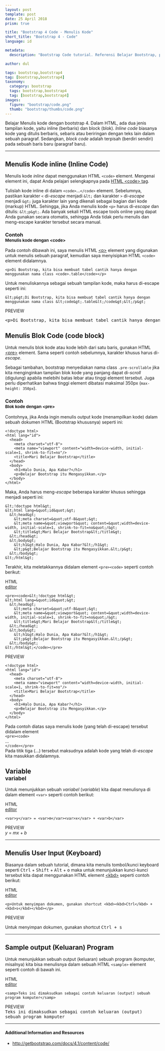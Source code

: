 ```yaml
---
layout: post
template: post
date: 25 April 2018
prism: true

title: "Bootstrap 4 Code - Menulis Kode"
short_title: "Bootstrap 4 - Code"
language: id

metadata:
  description: "Bootstrap Code tutorial. Referensi Belajar Bootstrap, pembahasan secara detail mengenai fitur dan komponen yang ada pada  framework twitter bootstrap. Mengenai Belajar menulis dan menampilkan keluaran kode"

author: dul

tags: bootstrap,bootstrap4
tag: [bootstrap,bootstrap4]
taxonomy:
  category: bootstrap
  tags: bootstrap,bootstrap4
  tag: [bootstrap,bootstrap4]
images:
  figure: "bootstrap/code.png"
  thumb: "bootstrap/thumbs/code.png"
---
```

<p class="lead demo">Belajar Menulis kode dengan bootstrap 4. Dalam HTML, ada dua jenis tampilan kode, yaitu inline (berbaris) dan block (blok). <em>Inline code</em> biasanya kode yang ditulis berbaris, sebaris atau beriringan dengan teks lain dalam sebuah paragraf. Sedangkan, <em>block code</em> adalah terpisah (berdiri sendiri) pada sebuah baris baru (paragraf baru).</p>
<hr/>

<h2 class="title-sub bd-danger bd-left bd-left-only">Menulis Kode inline (Inline Code)
</h2>

<p>Menulis kode <em>inline</em> dapat menggunakan HTML <code>&lt;code&gt;</code> element. Mengenai element ini, dapat Anda pelajari selengkapnya pada <a href="/tutorial/html/html-code-tag.html">HTML &lt;code&gt; tag</a>.</p>

<p>Tulislah kode inline di dalam <code>&lt;code&gt;</code>...<code>&lt;/code&gt;</code> element. Sebelumnya, pastikan karakter <code>&lt;</code> di-<em>escape</em> menjadi <code>&amp;lt;</code> dan karakter <code>&gt;</code> di-<em>escape</em> menjadi <code>&amp;gt;</code> juga karakter lain yang dikenali sebagai bagian dari kode (markup) HTML. Sehingga, jika Anda menulis kode <code>&lt;p&gt;</code> harus di-<em>escape</em> dan ditulis: <code>&amp;lt;p&amp;gt;</code>. Ada banyak sekali HTML escape tools online yang dapat Anda gunakan secara otomatis, sehingga Anda tidak perlu menulis dan meng-escape karakter tersebut secara manual.</p>

<h3 class="title-sub bd-primary bd-left bd-left-only">Contoh
<br /><small>Menulis kode dengan &lt;code&gt;</small>
</h3>

<p>Pada contoh dibawah ini, saya menulis HTML <a href="/tutorial/html/html-p-tag.html">&lt;p&gt;</a> element yang digunakan untuk menulis sebuah paragraf, kemudian saya menyisipkan HTML <code>&lt;code&gt;</code> element didalamnya.</p>

<div class="icode itheme">
<pre class="prettyprint highlight max-height">
<code data-language="html" class="html language-markup">&lt;p&gt;Di Bootstrap, kita bisa membuat tabel cantik hanya dengan menggunakan nama class &lt;code&gt;.table&lt;/code&gt;&lt;/p&gt;</code>
</pre>
</div>

<p>Untuk menuliskannya sebagai sebuah tampilan kode, maka harus di-escape seperti ini:</p>

<div class="icode itheme">
<pre class="prettyprint highlight max-height">
<code data-language="html" class="html language-markup">&amp;lt;p&amp;gt;Di Bootstrap, kita bisa membuat tabel cantik hanya dengan menggunakan nama class &amp;lt;code&amp;gt;.table&amp;lt;/code&amp;gt;&amp;lt;/p&amp;gt;</code>
</pre>
</div>
<div class="icard">
  <div class="icard-heading clearfix bg-gr">
    <div class="icard-bar">
      <div class="icard-bar-left pull-left">
        <i class="fa fa-html co-danger" aria-hidden="true"></i>
        <span>PREVIEW</span>
      </div>
      <div class="icard-bar-right pull-right condensed">
        <span class="fa fa-circle co-success"></span>
        <span class="fa fa-circle co-warning"></span>
        <span class="fa fa-circle co-danger"></span>
      </div>
    </div>
  </div>
  <div class="icard-body icode itheme bg-gr3">
<pre><code></code>&lt;p&gt;Di Bootstrap, kita bisa membuat tabel cantik hanya dengan menggunakan nama class &lt;code&gt;.table&lt;/code&gt;&lt;/p&gt;</pre>
  </div>
</div>

<h2 class="title-sub bd-danger bd-left bd-left-only">Menulis Blok Code (code block)
</h2>

<p>Untuk menulis blok kode atau kode lebih dari satu baris, gunakan HTML <a href="/tutorial/html/html-pre-tag.html">&lt;pre&gt;</a> element. Sama seperti contoh sebelumnya, karakter khusus harus di-<em>escape</em>.</p>

<p>Sebagai tambahan, bootstrap menyediakan nama class <code>.pre-scrollable</code> jika kita menginginkan tampilan blok kode yang panjang dapat di-<em>scroll</em> (digulung) apabila melebihi batas lebar atau tinggi element tersebut. Juga perlu diperhatikan bahwa tinggi element dibatasi maksimal 350px (<code>max-height: 350px</code>).</p>

<h3 class="title-sub bd-primary bd-left bd-left-only">Contoh
<br /><small>Blok kode dengan &lt;pre&gt;</small>
</h3>

<p>Contohnya, jika Anda ingin menulis output kode (menampilkan kode) dalam sebuah dokumen HTML (Bootstrap khususnya) seperti ini:</p>

<div class="source-preview">
<div class="icard">
  <div class="icard-body icode itheme bg-gr3">
<pre class="prettyprint highlight max-height">
<code data-language="html" class="html language-markup">&lt;!doctype html&gt;
&lt;html lang=&quot;id&quot;&gt;
  &lt;head&gt;
    &lt;meta charset=&quot;utf-8&quot;&gt;
    &lt;meta name=&quot;viewport&quot; content=&quot;width=device-width, initial-scale=1, shrink-to-fit=no&quot;/&gt;
    &lt;title&gt;Mari Belajar Bootstrap&lt;/title&gt;
  &lt;/head&gt;
  &lt;body&gt;
    &lt;h1&gt;Halo Dunia, Apa Kabar?&lt;/h1&gt;
    &lt;p&gt;Belajar Bootstrap itu Mengasyikkan.&lt;/p&gt;
  &lt;/body&gt;
&lt;/html&gt;</code>
</pre>
</div>
</div>
</div>

<p>Maka, Anda harus meng-<em>escape</em> beberapa karakter khusus sehingga menjadi seperti ini:</p>

<div class="icode itheme">
<pre class="prettyprint highlight max-height">
<code data-language="html" class="html language-markup">&amp;lt;!doctype html&amp;gt;
&amp;lt;html lang=&amp;quot;id&amp;quot;&amp;gt;
  &amp;lt;head&amp;gt;
    &amp;lt;meta charset=&amp;quot;utf-8&amp;quot;&amp;gt;
    &amp;lt;meta name=&amp;quot;viewport&amp;quot; content=&amp;quot;width=device-width, initial-scale=1, shrink-to-fit=no&amp;quot;/&amp;gt;
    &amp;lt;title&amp;gt;Mari Belajar Bootstrap&amp;lt;/title&amp;gt;
  &amp;lt;/head&amp;gt;
  &amp;lt;body&amp;gt;
    &amp;lt;h1&amp;gt;Halo Dunia, Apa Kabar?&amp;lt;/h1&amp;gt;
    &amp;lt;p&amp;gt;Belajar Bootstrap itu Mengasyikkan.&amp;lt;/p&amp;gt;
  &amp;lt;/body&amp;gt;
&amp;lt;/html&amp;gt;</code>
</pre>
</div>

<p>Terakhir, kita meletakkannya didalam element <code>&lt;pre&gt;&lt;code&gt;</code> seperti contoh berikut:</p>

<div class="source-preview">
<div class="icard">
  <div class="icard-heading clearfix co-wh bg-pi2">
    <div class="icard-bar">
      <div class="icard-bar-left float-left">
        <i class="fa fa-html" aria-hidden="true"></i>
        <span>HTML</span>
      </div>
      <div class="icard-bar-right float-right">
        <a href="/example/bootstrap/ref/bootstrap-code.html" target="_blank"><span>editor</span><i class="fa fa-external-link"></i></a>
      </div>
    </div>
  </div>
  <div class="icard-body icode itheme bg-gr3">
<pre class="prettyprint highlight max-height">
<code data-language="html" class="html language-markup">&lt;pre&gt;&lt;code&gt;&amp;lt;!doctype html&amp;gt;
&amp;lt;html lang=&amp;quot;id&amp;quot;&amp;gt;
  &amp;lt;head&amp;gt;
    &amp;lt;meta charset=&amp;quot;utf-8&amp;quot;&amp;gt;
    &amp;lt;meta name=&amp;quot;viewport&amp;quot; content=&amp;quot;width=device-width, initial-scale=1, shrink-to-fit=no&amp;quot;/&amp;gt;
    &amp;lt;title&amp;gt;Mari Belajar Bootstrap&amp;lt;/title&amp;gt;
  &amp;lt;/head&amp;gt;
  &amp;lt;body&amp;gt;
    &amp;lt;h1&amp;gt;Halo Dunia, Apa Kabar?&amp;lt;/h1&amp;gt;
    &amp;lt;p&amp;gt;Belajar Bootstrap itu Mengasyikkan.&amp;lt;/p&amp;gt;
  &amp;lt;/body&amp;gt;
&amp;lt;/html&amp;gt;&lt;/code&gt;&lt;/pre&gt;</code>
</pre>
  </div>
</div>
<div class="icard">
  <div class="icard-heading clearfix bg-gr">
    <div class="icard-bar">
      <div class="icard-bar-left pull-left">
        <i class="fa fa-html co-danger" aria-hidden="true"></i>
        <span>PREVIEW</span>
      </div>
      <div class="icard-bar-right pull-right condensed">
        <span class="fa fa-circle co-success"></span>
        <span class="fa fa-circle co-warning"></span>
        <span class="fa fa-circle co-danger"></span>
      </div>
    </div>
  </div>
  <div class="icard-body icode itheme bg-gr3">
<pre><code>&lt;!doctype html&gt;
&lt;html lang=&quot;id&quot;&gt;
  &lt;head&gt;
    &lt;meta charset=&quot;utf-8&quot;&gt;
    &lt;meta name=&quot;viewport&quot; content=&quot;width=device-width, initial-scale=1, shrink-to-fit=no&quot;/&gt;
    &lt;title&gt;Mari Belajar Bootstrap&lt;/title&gt;
  &lt;/head&gt;
  &lt;body&gt;
    &lt;h1&gt;Halo Dunia, Apa Kabar?&lt;/h1&gt;
    &lt;p&gt;Belajar Bootstrap itu Mengasyikkan.&lt;/p&gt;
  &lt;/body&gt;
&lt;/html&gt;</code></pre>
  </div>
</div>
</div>

<p>Pada contoh diatas saya menulis kode (yang telah di-escape) tersebut didalam element <br><code>&lt;pre&gt;&lt;code&gt;</code><br> ... <br><code>&lt;/code&gt;&lt;/pre&gt;</code><br> Pada titik tiga (...) tersebut maksudnya adalah kode yang telah di-<em>escape</em> kita masukkan didalamnya.</p>

<h2 class="title-sub bd-danger bd-left bd-left-only">Variable
<br><small>variabel</small>
</h2>

<p>Untuk menunjukkan sebuah <dfn title="dapat berubah-ubah, berbeda-beda, bermacam-macam (tt mutu, harga, dsb); sesuatu yg dapat berubah; faktor atau unsur yg ikut menentukan perubahan">variabel</dfn> (<em>variable</em>) kita dapat menulisnya di dalam element <code>&lt;var&gt;</code> seperti contoh berikut:</p>

<div class="source-preview">
<div class="icard">
  <div class="icard-heading clearfix co-wh bg-pi2">
    <div class="icard-bar">
      <div class="icard-bar-left float-left">
        <i class="fa fa-html" aria-hidden="true"></i>
        <span>HTML</span>
      </div>
      <div class="icard-bar-right float-right">
        <a href="/example/bootstrap/ref/bootstrap-code-variable.html" target="_blank"><span>editor</span><i class="fa fa-external-link"></i></a>
      </div>
    </div>
  </div>
  <div class="icard-body icode itheme bg-gr3">
<pre class="prettyprint highlight max-height">
<code data-language="html" class="html language-markup">&lt;var&gt;y&lt;/var&gt; = &lt;var&gt;m&lt;/var&gt;&lt;var&gt;x&lt;/var&gt; + &lt;var&gt;b&lt;/var&gt;</code>
</pre>
  </div>
</div>
<div class="icard">
  <div class="icard-heading clearfix bg-gr">
    <div class="icard-bar">
      <div class="icard-bar-left float-left">
        <i class="fa fa-hand-o-down co-danger" aria-hidden="true"></i>
        <span>PREVIEW</span>
      </div>
      <div class="icard-bar-right float-right condensed">
        <span class="fa fa-circle co-success"></span>
        <span class="fa fa-circle co-warning"></span>
        <span class="fa fa-circle co-danger"></span>
      </div>
    </div>
  </div>
  <div class="icard-body my-3 demo">
<var>y</var> = <var>m</var><var>x</var> + <var>b</var>
  </div>
</div>
</div>
<hr/>

<h2 class="title-sub bd-danger bd-left bd-left-only">Menulis User Input (Keyboard)
</h2>

<p>Biasanya dalam sebuah tutorial, dimana kita menulis tombol/kunci keyboard seperti <kbd>Ctrl</kbd> + <kbd>Shift</kbd> + <kbd>Alt</kbd> + <kbd>o</kbd> maka untuk menunjukkan kunci-kunci tersebut kita dapat menggunakan HTML element <a href="/tutorial/html/html-kbd-tag.html">&lt;kbd&gt;</a> seperti contoh berikut:</p>

<div class="source-preview">
<div class="icard">
  <div class="icard-heading clearfix co-wh bg-pi2">
    <div class="icard-bar">
      <div class="icard-bar-left float-left">
        <i class="fa fa-html" aria-hidden="true"></i>
        <span>HTML</span>
      </div>
      <div class="icard-bar-right float-right">
        <a href="/example/bootstrap/ref/bootstrap-code-kbd.html" target="_blank"><span>editor</span><i class="fa fa-external-link"></i></a>
      </div>
    </div>
  </div>
  <div class="icard-body icode itheme bg-gr3">
<pre class="prettyprint highlight max-height">
<code data-language="html" class="html language-markup">&lt;p&gt;Untuk menyimpan dokumen, gunakan shortcut &lt;kbd&gt;&lt;kbd&gt;Ctrl&lt;/kbd&gt; + &lt;kbd&gt;s&lt;/kbd&gt;&lt;/kbd&gt;&lt;/p&gt;</code>
</pre>
  </div>
</div>
<div class="icard">
  <div class="icard-heading clearfix bg-gr">
    <div class="icard-bar">
      <div class="icard-bar-left float-left">
        <i class="fa fa-hand-o-down co-danger" aria-hidden="true"></i>
        <span>PREVIEW</span>
      </div>
      <div class="icard-bar-right float-right condensed">
        <span class="fa fa-circle co-success"></span>
        <span class="fa fa-circle co-warning"></span>
        <span class="fa fa-circle co-danger"></span>
      </div>
    </div>
  </div>
  <div class="icard-body my-3 demo">
<p>Untuk menyimpan dokumen, gunakan shortcut <kbd><kbd>Ctrl</kbd> + <kbd>s</kbd></kbd></p>
  </div>
</div>
</div>

<hr/>

<h2 class="title-sub bd-danger bd-left bd-left-only">Sample output (Keluaran) Program
</h2>

<p>Untuk menunjukkan sebuah output (keluaran) sebuah program (komputer, misalnya) kita bisa menulisnya dalam sebuah HTML <code>&lt;sample&gt;</code> element seperti contoh di bawah ini.</p>

<div class="source-preview">
<div class="icard">
  <div class="icard-heading clearfix co-wh bg-pi2">
    <div class="icard-bar">
      <div class="icard-bar-left float-left">
        <i class="fa fa-html" aria-hidden="true"></i>
        <span>HTML</span>
      </div>
      <div class="icard-bar-right float-right">
        <a href="/example/bootstrap/ref/bootstrap-code-samp.html" target="_blank"><span>editor</span><i class="fa fa-external-link"></i></a>
      </div>
    </div>
  </div>
  <div class="icard-body icode itheme bg-gr3">
<pre class="prettyprint highlight max-height">
<code data-language="html" class="html language-markup">&lt;samp&gt;Teks ini dimaksudkan sebagai contoh keluaran (output) sebuah program komputer&lt;/samp&gt;</code>
</pre>
  </div>
</div>
<div class="icard">
  <div class="icard-heading clearfix bg-gr">
    <div class="icard-bar">
      <div class="icard-bar-left float-left">
        <i class="fa fa-hand-o-down co-danger" aria-hidden="true"></i>
        <span>PREVIEW</span>
      </div>
      <div class="icard-bar-right float-right condensed">
        <span class="fa fa-circle co-success"></span>
        <span class="fa fa-circle co-warning"></span>
        <span class="fa fa-circle co-danger"></span>
      </div>
    </div>
  </div>
  <div class="icard-body my-3 demo">
<samp>Teks ini dimaksudkan sebagai contoh keluaran (output) sebuah program komputer</samp>
  </div>
</div>
</div>

<hr/>

<h4>Additional Information and Resources</h4>
<div class="sources bg-gr3 bordered p-space-v">
  <ul class="ac-list">
    <li><a rel="nofollow" href="http://getbootstrap.com/docs/4.1/content/code/" class="text-muted">http://getbootstrap.com/docs/4.1/content/code/</a></li>
  </ul>
</div>







